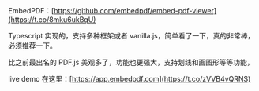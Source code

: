 EmbedPDF：[https://github.com/embedpdf/embed-pdf-viewer](https://t.co/8mku6ukBqU)

Typescript 实现的，支持多种框架或者 vanilla.js，简单看了一下，真的非常棒，必须推荐一下。

比之前最出名的 PDF.js 美观多了，功能也更强大，支持划线和画图形等等功能，

live demo 在这里：[https://app.embedpdf.com](https://t.co/zVVB4vQRNS)